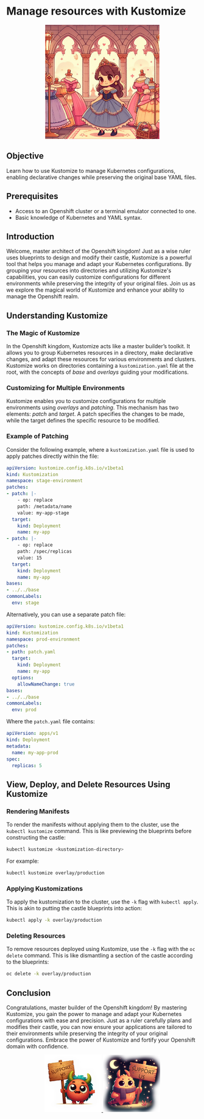 # Manage resources with Kustomize

<div style="text-align:center;">
  <img src="https://github.com/Vitrua/images/blob/main/openshift/kustomize.jpg?raw=true" alt="kustomize" width="300" height="300">
</div>

## Objective

Learn how to use Kustomize to manage Kubernetes configurations, enabling declarative changes while preserving the original base YAML files.

## Prerequisites

- Access to an Openshift cluster or a terminal emulator connected to one.
- Basic knowledge of Kubernetes and YAML syntax.

## Introduction

Welcome, master architect of the Openshift kingdom! Just as a wise ruler uses blueprints to design and modify their castle, Kustomize is a powerful tool that helps you manage and adapt your Kubernetes configurations. By grouping your resources into directories and utilizing Kustomize's capabilities, you can easily customize configurations for different environments while preserving the integrity of your original files. Join us as we explore the magical world of Kustomize and enhance your ability to manage the Openshift realm.

## Understanding Kustomize

### The Magic of Kustomize

In the Openshift kingdom, Kustomize acts like a master builder’s toolkit. It allows you to group Kubernetes resources in a directory, make declarative changes, and adapt these resources for various environments and clusters. Kustomize works on directories containing a `kustomization.yaml` file at the root, with the concepts of *base* and *overlays* guiding your modifications.

### Customizing for Multiple Environments

Kustomize enables you to customize configurations for multiple environments using *overlays* and *patching*. This mechanism has two elements: *patch* and *target*. A patch specifies the changes to be made, while the target defines the specific resource to be modified.

### Example of Patching

Consider the following example, where a `kustomization.yaml` file is used to apply patches directly within the file:

```yaml
apiVersion: kustomize.config.k8s.io/v1beta1
kind: Kustomization
namespace: stage-environment
patches:
- patch: |-
    - op: replace
    path: /metadata/name
    value: my-app-stage
  target:
    kind: Deployment
    name: my-app
- patch: |-
    - op: replace
    path: /spec/replicas
    value: 15
  target:
    kind: Deployment
    name: my-app
bases:
- ../../base
commonLabels:
  env: stage
```

Alternatively, you can use a separate patch file:

```yaml
apiVersion: kustomize.config.k8s.io/v1beta1
kind: Kustomization
namespace: prod-environment
patches:
- path: patch.yaml
  target:
    kind: Deployment
    name: my-app
  options:
    allowNameChange: true
bases:
- ../../base
commonLabels:
  env: prod
```

Where the `patch.yaml` file contains:

```yaml
apiVersion: apps/v1
kind: Deployment
metadata:
  name: my-app-prod
spec:
  replicas: 5
```

## View, Deploy, and Delete Resources Using Kustomize

### Rendering Manifests

To render the manifests without applying them to the cluster, use the `kubectl kustomize` command. This is like previewing the blueprints before constructing the castle:

```bash
kubectl kustomize <kustomization-directory>
```

For example:

```bash
kubectl kustomize overlay/production
```

### Applying Kustomizations

To apply the kustomization to the cluster, use the `-k` flag with `kubectl apply`. This is akin to putting the castle blueprints into action:

```bash
kubectl apply -k overlay/production
```

### Deleting Resources

To remove resources deployed using Kustomize, use the `-k` flag with the `oc delete` command. This is like dismantling a section of the castle according to the blueprints:

```bash
oc delete -k overlay/production
```

## Conclusion

Congratulations, master builder of the Openshift kingdom! By mastering Kustomize, you gain the power to manage and adapt your Kubernetes configurations with ease and precision. Just as a ruler carefully plans and modifies their castle, you can now ensure your applications are tailored to their environments while preserving the integrity of your original configurations. Embrace the power of Kustomize and fortify your Openshift domain with confidence.

<div style="text-align:center;">
  <a href="https://patreon.com/Vitrua">
    <img src="https://github.com/Vitrua/images/blob/main/others/supportmonlight.png?raw=true#only-light" alt="support" width="150" height="150">
    <img src="https://github.com/Vitrua/images/blob/main/others/supportmon.png?raw=true#only-dark" alt="support" width="150" height="150">
  </a>
</div>
